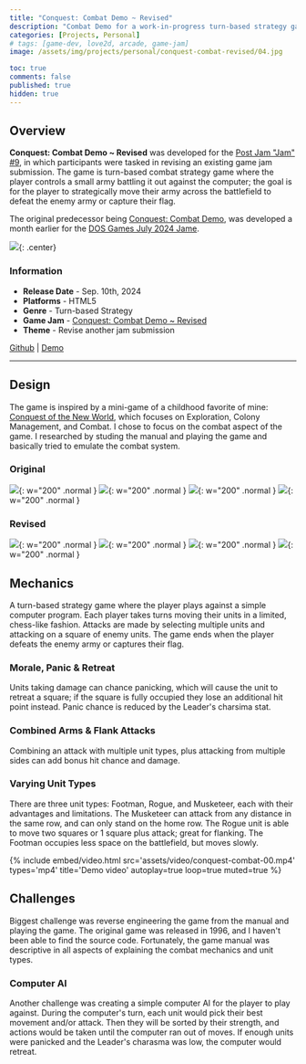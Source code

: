 ```yaml
---
title: "Conquest: Combat Demo ~ Revised"
description: "Combat Demo for a work-in-progress turn-based strategy game: Conquest"
categories: [Projects, Personal]
# tags: [game-dev, love2d, arcade, game-jam]
image: /assets/img/projects/personal/conquest-combat-revised/04.jpg

toc: true
comments: false
published: true
hidden: true
---
```


## Overview
__Conquest: Combat Demo ~ Revised__ was developed for the [Post Jam "Jam" #9](https://itch.io/jam/post-jam-jam-9), in which participants were tasked in revising an existing game jam submission.
The game is turn-based combat strategy game where the player controls a small army battling it out against the computer;
the goal is for the player to strategically move their army across the battlefield to defeat the enemy army or capture their flag.

The original predecessor being [Conquest: Combat Demo](https://skrolikowski.itch.io/conquest-combat-demo), was developed a month earlier for the [DOS Games July 2024 Jame](https://itch.io/jam/dos-games-july-2024-jam).

![](https://img.itch.zone/aW1hZ2UvMjk2MjIwOS8xNzcyMDM1NC5naWY=/original/uKzjPF.gif){: .center}

### Information
- **Release Date** - Sep. 10th, 2024
- **Platforms** - HTML5
- **Genre** - Turn-based Strategy
- **Game Jam** - [Conquest: Combat Demo ~ Revised](https://skrolikowski.itch.io/conquest-combat-demo-revised)
- **Theme** - Revise another jam submission

[Github](https://github.com/skrolikowski/conquest_combat)
| [Demo](https://skrolikowski.itch.io/conquest-combat-demo-revised)

---

## Design
The game is inspired by a mini-game of a childhood favorite of mine: [Conquest of the New World](https://www.gog.com/en/game/conquest_of_the_new_world),
which focuses on Exploration, Colony Management, and Combat. I chose to focus on the combat aspect of the game.
I researched by studing the manual and playing the game and basically tried to emulate the combat system.

### Original
![](/assets/img/projects/personal/conquest-combat/01.jpg){: w="200" .normal }
![](/assets/img/projects/personal/conquest-combat/02.jpg){: w="200" .normal }
![](/assets/img/projects/personal/conquest-combat/03.jpg){: w="200" .normal }
![](/assets/img/projects/personal/conquest-combat/04.jpg){: w="200" .normal }

### Revised
![](https://img.itch.zone/aW1hZ2UvMjk2MjIwOS8xNzcyMDM1My5wbmc=/original/3mOA9k.png){: w="200" .normal }
![](/assets/img/projects/personal/conquest-combat-revised/01.jpg){: w="200" .normal }
![](/assets/img/projects/personal/conquest-combat-revised/02.jpg){: w="200" .normal }
![](/assets/img/projects/personal/conquest-combat-revised/03.jpg){: w="200" .normal }

## Mechanics
A turn-based strategy game where the player plays against a simple computer program.
Each player takes turns moving their units in a limited, chess-like fashion.
Attacks are made by selecting multiple units and attacking on a square of enemy units.
The game ends when the player defeats the enemy army or captures their flag.

### Morale, Panic & Retreat
Units taking damage can chance panicking, which will cause the unit to retreat a square; if the square is fully occupied they lose an additional hit point instead.
Panic chance is reduced by the Leader's charsima stat.

### Combined Arms & Flank Attacks
Combining an attack with multiple unit types, plus attacking from multiple sides can add bonus hit chance and damage.

### Varying Unit Types
There are three unit types: Footman, Rogue, and Musketeer, each with their advantages and limitations.
The Musketeer can attack from any distance in the same row, and can only stand on the home row.
The Rogue unit is able to move two squares or 1 square plus attack; great for flanking.
The Footman occupies less space on the battlefield, but moves slowly.

{%
  include embed/video.html
  src='assets/video/conquest-combat-00.mp4'
  types='mp4'
  title='Demo video'
  autoplay=true
  loop=true
  muted=true
%}

## Challenges
Biggest challenge was reverse engineering the game from the manual and playing the game.
The original game was released in 1996, and I haven't been able to find the source code.
Fortunately, the game manual was descriptive in all aspects of explaining the combat mechanics and unit types.

### Computer AI
Another challenge was creating a simple computer AI for the player to play against.
During the computer's turn, each unit would pick their best movement and/or attack.
Then they will be sorted by their strength, and actions would be taken until the computer ran out of moves.
If enough units were panicked and the Leader's charasma was low, the computer would retreat.